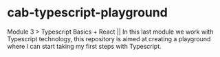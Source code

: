 # cab-typescript-playground
Module 3 > Typescript Basics + React ||  In this last module we work with Typescript technology, this repository is aimed at creating a playground where I can start taking my first steps with Typescript.  
